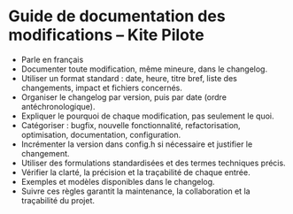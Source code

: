 # Guide de documentation des modifications – Kite Pilote
- Parle en français
- Documenter toute modification, même mineure, dans le changelog.
- Utiliser un format standard : date, heure, titre bref, liste des changements, impact et fichiers concernés.
- Organiser le changelog par version, puis par date (ordre antéchronologique).
- Expliquer le pourquoi de chaque modification, pas seulement le quoi.
- Catégoriser : bugfix, nouvelle fonctionnalité, refactorisation, optimisation, documentation, configuration.
- Incrémenter la version dans config.h si nécessaire et justifier le changement.
- Utiliser des formulations standardisées et des termes techniques précis.
- Vérifier la clarté, la précision et la traçabilité de chaque entrée.
- Exemples et modèles disponibles dans le changelog.
- Suivre ces règles garantit la maintenance, la collaboration et la traçabilité du projet.
